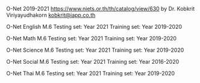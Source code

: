 O-Net 2019-2021
https://www.niets.or.th/th/catalog/view/630
by 
Dr. Kobkrit Viriyayudhakorn
kobkrit@iapp.co.th

O-Net English M.6
Testing set: Year 2021
Training set: Year 2019-2020

O-Net Math M.6
Testing set: Year 2021
Training set: Year 2019-2020

O-Net Science M.6
Testing set: Year 2021
Training set: Year 2019-2020

O-Net Social M.6
Testing set: Year 2021
Training set: Year 2016-2020

O-Net Thai M.6
Testing set: Year 2021
Training set: Year 2019-2020